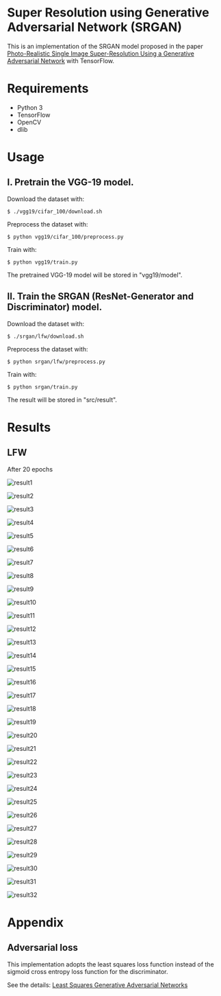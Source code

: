 # Super Resolution using Generative Adversarial Network (SRGAN)

This is an implementation of the SRGAN model proposed in the paper
[Photo-Realistic Single Image Super-Resolution Using a Generative Adversarial Network](
https://arxiv.org/abs/1609.04802)
with TensorFlow.

# Requirements

- Python 3
- TensorFlow
- OpenCV
- dlib

# Usage

## I. Pretrain the VGG-19 model.

Download the dataset with:

```
$ ./vgg19/cifar_100/download.sh
```

Preprocess the dataset with:

```
$ python vgg19/cifar_100/preprocess.py
```

Train with:

```
$ python vgg19/train.py
```

The pretrained VGG-19 model will be stored in "vgg19/model".


## II. Train the SRGAN (ResNet-Generator and Discriminator) model.

Download the dataset with:

```
$ ./srgan/lfw/download.sh
```

Preprocess the dataset with:

```
$ python srgan/lfw/preprocess.py
```

Train with:

```
$ python srgan/train.py
```

The result will be stored in "src/result".


# Results

## LFW

After 20 epochs

![result1](results/000000001.jpg)

![result2](results/000000002.jpg)

![result3](results/000000003.jpg)

![result4](results/000000004.jpg)

![result5](results/000000005.jpg)

![result6](results/000000006.jpg)

![result7](results/000000007.jpg)

![result8](results/000000008.jpg)

![result9](results/000000009.jpg)

![result10](results/000000010.jpg)

![result11](results/000000011.jpg)

![result12](results/000000012.jpg)

![result13](results/000000013.jpg)

![result14](results/000000014.jpg)

![result15](results/000000015.jpg)

![result16](results/000000016.jpg)

![result17](results/000000017.jpg)

![result18](results/000000018.jpg)

![result19](results/000000019.jpg)

![result20](results/000000020.jpg)

![result21](results/000000021.jpg)

![result22](results/000000022.jpg)

![result23](results/000000023.jpg)

![result24](results/000000024.jpg)

![result25](results/000000025.jpg)

![result26](results/000000026.jpg)

![result27](results/000000027.jpg)

![result28](results/000000028.jpg)

![result29](results/000000029.jpg)

![result30](results/000000030.jpg)

![result31](results/000000031.jpg)

![result32](results/000000032.jpg)


# Appendix

## Adversarial loss 

This implementation adopts the least squares loss function instead 
of the sigmoid cross entropy loss function for the discriminator.

See the details: [Least Squares Generative Adversarial Networks](
https://arxiv.org/abs/1611.04076)

